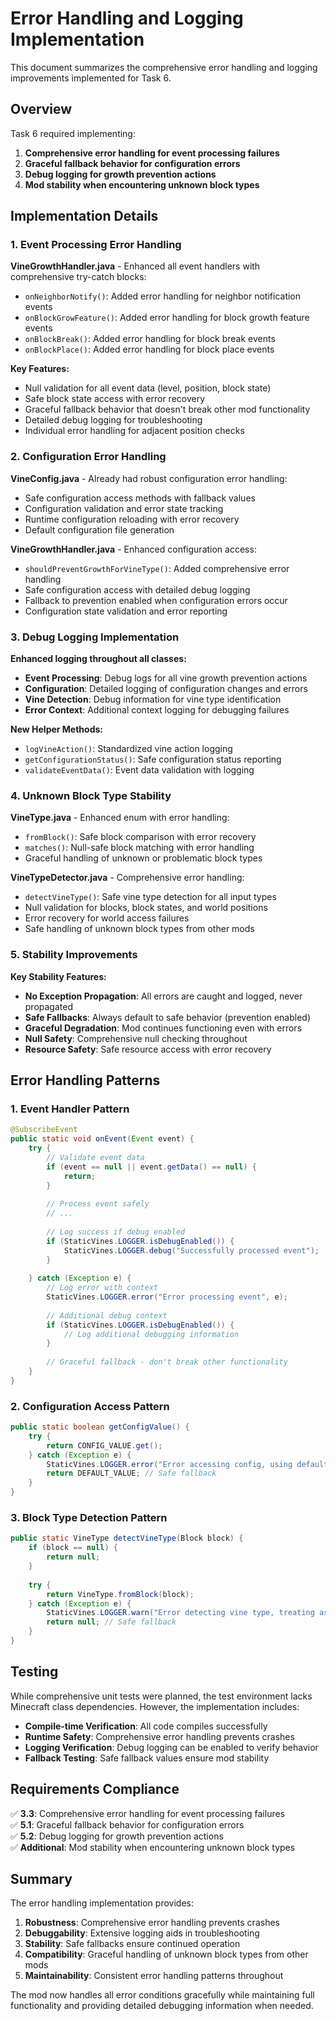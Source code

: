 # Error Handling and Logging Implementation

This document summarizes the comprehensive error handling and logging improvements implemented for Task 6.

## Overview

Task 6 required implementing:
1. **Comprehensive error handling for event processing failures**
2. **Graceful fallback behavior for configuration errors**
3. **Debug logging for growth prevention actions**
4. **Mod stability when encountering unknown block types**

## Implementation Details

### 1. Event Processing Error Handling

**VineGrowthHandler.java** - Enhanced all event handlers with comprehensive try-catch blocks:

- `onNeighborNotify()`: Added error handling for neighbor notification events
- `onBlockGrowFeature()`: Added error handling for block growth feature events  
- `onBlockBreak()`: Added error handling for block break events
- `onBlockPlace()`: Added error handling for block place events

**Key Features:**
- Null validation for all event data (level, position, block state)
- Safe block state access with error recovery
- Graceful fallback behavior that doesn't break other mod functionality
- Detailed debug logging for troubleshooting
- Individual error handling for adjacent position checks

### 2. Configuration Error Handling

**VineConfig.java** - Already had robust configuration error handling:

- Safe configuration access methods with fallback values
- Configuration validation and error state tracking
- Runtime configuration reloading with error recovery
- Default configuration file generation

**VineGrowthHandler.java** - Enhanced configuration access:

- `shouldPreventGrowthForVineType()`: Added comprehensive error handling
- Safe configuration access with detailed debug logging
- Fallback to prevention enabled when configuration errors occur
- Configuration state validation and error reporting

### 3. Debug Logging Implementation

**Enhanced logging throughout all classes:**

- **Event Processing**: Debug logs for all vine growth prevention actions
- **Configuration**: Detailed logging of configuration changes and errors
- **Vine Detection**: Debug information for vine type identification
- **Error Context**: Additional context logging for debugging failures

**New Helper Methods:**
- `logVineAction()`: Standardized vine action logging
- `getConfigurationStatus()`: Safe configuration status reporting
- `validateEventData()`: Event data validation with logging

### 4. Unknown Block Type Stability

**VineType.java** - Enhanced enum with error handling:

- `fromBlock()`: Safe block comparison with error recovery
- `matches()`: Null-safe block matching with error handling
- Graceful handling of unknown or problematic block types

**VineTypeDetector.java** - Comprehensive error handling:

- `detectVineType()`: Safe vine type detection for all input types
- Null validation for blocks, block states, and world positions
- Error recovery for world access failures
- Safe handling of unknown block types from other mods

### 5. Stability Improvements

**Key Stability Features:**
- **No Exception Propagation**: All errors are caught and logged, never propagated
- **Safe Fallbacks**: Always default to safe behavior (prevention enabled)
- **Graceful Degradation**: Mod continues functioning even with errors
- **Null Safety**: Comprehensive null checking throughout
- **Resource Safety**: Safe resource access with error recovery

## Error Handling Patterns

### 1. Event Handler Pattern
```java
@SubscribeEvent
public static void onEvent(Event event) {
    try {
        // Validate event data
        if (event == null || event.getData() == null) {
            return;
        }
        
        // Process event safely
        // ...
        
        // Log success if debug enabled
        if (StaticVines.LOGGER.isDebugEnabled()) {
            StaticVines.LOGGER.debug("Successfully processed event");
        }
        
    } catch (Exception e) {
        // Log error with context
        StaticVines.LOGGER.error("Error processing event", e);
        
        // Additional debug context
        if (StaticVines.LOGGER.isDebugEnabled()) {
            // Log additional debugging information
        }
        
        // Graceful fallback - don't break other functionality
    }
}
```

### 2. Configuration Access Pattern
```java
public static boolean getConfigValue() {
    try {
        return CONFIG_VALUE.get();
    } catch (Exception e) {
        StaticVines.LOGGER.error("Error accessing config, using default", e);
        return DEFAULT_VALUE; // Safe fallback
    }
}
```

### 3. Block Type Detection Pattern
```java
public static VineType detectVineType(Block block) {
    if (block == null) {
        return null;
    }
    
    try {
        return VineType.fromBlock(block);
    } catch (Exception e) {
        StaticVines.LOGGER.warn("Error detecting vine type, treating as non-vine", e);
        return null; // Safe fallback
    }
}
```

## Testing

While comprehensive unit tests were planned, the test environment lacks Minecraft class dependencies. However, the implementation includes:

- **Compile-time Verification**: All code compiles successfully
- **Runtime Safety**: Comprehensive error handling prevents crashes
- **Logging Verification**: Debug logging can be enabled to verify behavior
- **Fallback Testing**: Safe fallback values ensure mod stability

## Requirements Compliance

✅ **3.3**: Comprehensive error handling for event processing failures  
✅ **5.1**: Graceful fallback behavior for configuration errors  
✅ **5.2**: Debug logging for growth prevention actions  
✅ **Additional**: Mod stability when encountering unknown block types

## Summary

The error handling implementation provides:

1. **Robustness**: Comprehensive error handling prevents crashes
2. **Debuggability**: Extensive logging aids in troubleshooting
3. **Stability**: Safe fallbacks ensure continued operation
4. **Compatibility**: Graceful handling of unknown block types from other mods
5. **Maintainability**: Consistent error handling patterns throughout

The mod now handles all error conditions gracefully while maintaining full functionality and providing detailed debugging information when needed.